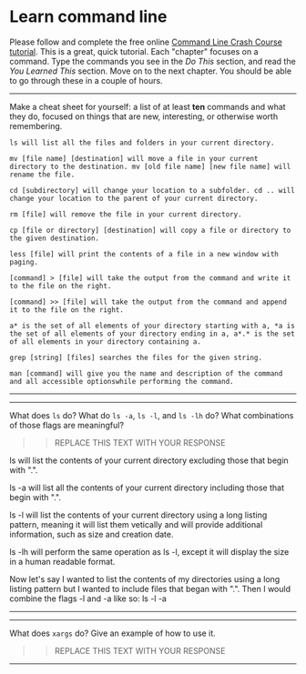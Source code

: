 # Learn command line

Please follow and complete the free online [Command Line Crash Course
tutorial](http://cli.learncodethehardway.org/book/). This is a great,
quick tutorial. Each "chapter" focuses on a command. Type the commands
you see in the _Do This_ section, and read the _You Learned This_
section. Move on to the next chapter. You should be able to go through
these in a couple of hours.


---

Make a cheat sheet for yourself: a list of at least **ten** commands and what they do, focused on things that are new, interesting, or otherwise worth remembering.

> > 

    ls will list all the files and folders in your current directory.

    mv [file name] [destination] will move a file in your current directory to the destination. mv [old file name] [new file name] will rename the file.
    
    cd [subdirectory] will change your location to a subfolder. cd .. will change your location to the parent of your current directory.
    
    rm [file] will remove the file in your current directory.
    
    cp [file or directory] [destination] will copy a file or directory to the given destination.
    
    less [file] will print the contents of a file in a new window with paging.
    
    [command] > [file] will take the output from the command and write it to the file on the right.
    
    [command] >> [file] will take the output from the command and append it to the file on the right.
    
    a* is the set of all elements of your directory starting with a, *a is the set of all elements of your directory ending in a, a*.* is the set of all elements in your directory containing a.
    
    grep [string] [files] searches the files for the given string.
    
    man [command] will give you the name and description of the command and all accessible optionswhile performing the command.

---


---

What does `ls` do? What do `ls -a`, `ls -l`, and `ls -lh` do? What combinations of those flags are meaningful?

> > REPLACE THIS TEXT WITH YOUR RESPONSE

ls will list the contents of your current directory excluding those that begin with ".".

ls -a will list all the contents of your current directory including those that begin with ".".

ls -l will list the contents of your current directory using a long listing pattern, meaning it will list them vetically and will provide additional information, such as size and creation date.

ls -lh will perform the same operation as ls -l, except it will display the size in a human readable format.

Now let's say I wanted to list the contents of my directories using a long listing pattern but I wanted to include files that began with ".". Then I would combine the flags -l and -a like so:  ls -l -a



---


---

What does `xargs` do? Give an example of how to use it.

> > REPLACE THIS TEXT WITH YOUR RESPONSE

---

